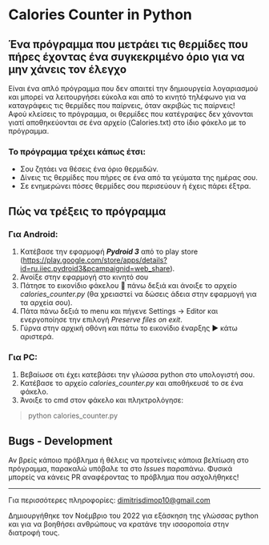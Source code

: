 # Calories Counter in Python

## Ένα πρόγραμμα που μετράει τις θερμίδες που πήρες έχοντας ένα συγκεκριμένο όριο για να μην χάνεις τον έλεγχο

Είναι ένα απλό πρόγραμμα που δεν απαιτεί την δημιουργεία λογαριασμού και μπορεί να λειτουργήσει εύκολα και από το κινητό τηλέφωνο για να καταγράφεις τις θερμίδες που παίρνεις, όταν ακριβώς τις παίρνεις! \
Αφού κλείσεις το πρόγραμμα, οι θερμίδες που κατέγραψες δεν χάνονται γιατί αποθηκεύονται σε ένα αρχείο (Calories.txt) στο ίδιο φάκελο με το πρόγραμμα.

### Το πρόγραμμα τρέχει κάπως έτσι:
* Σου ζητάει να θέσεις ένα όριο θερμιδών.
* Δίνεις τις θερμίδες που πήρες σε ένα από τα γεύματα της ημέρας σου.
* Σε ενημερώνει πόσες θερμίδες σου περισεύουν ή έχεις πάρει έξτρα. 

## Πώς να τρέξεις το πρόγραμμα
### Για Android:
1. Kατέβασε την εφαρμοφή ***Pydroid 3*** από το play store (https://play.google.com/store/apps/details?id=ru.iiec.pydroid3&pcampaignid=web_share).
2. Ανοίξε στην εφαρμογή στο κινητό σου
3. Πάτησε το εικονίδιο φάκελου 📁 πάνω δεξιά και άνοιξε το αρχείο *calories_counter.py* (θα χρειαστεί να δώσεις άδεια στην εφαρμογή για τα αρχεία σου).
4. Πάτα πάνω δεξιά το menu και πήγενε Settings -> Editor και ενεργοποίησε την επιλογή *Preserve files on exit*.
5. Γύρνα στην αρχική οθόνη και πάτω το εικονίδιο έναρξης ▶️ κάτω αριστερά.

### Για PC:
1. Βεβαίωσε οτι έχει κατεβάσει την γλώσσα python στο υπολογιστή σου.
2. Κατέβασε το αρχείο *calories_counter.py* και αποθήκευσέ το σε ένα φάκελο.
3. Άνοιξε το cmd στον φάκελο και πληκτρολόγησε:
>  python calories_counter.py


## Bugs - Development
Αν βρείς κάποιο πρόβλημα ή θέλεις να προτείνεις κάποια βελτίωση στο πρόγραμμα, παρακαλώ υπόβαλε τα στο *Ιssues* παραπάνω. Φυσικά μπορείς να κάνεις PR αναφέροντας το πρόβλημα που ασχολήθηκες!

<hr>

Για περισσότερες πληροφορίες: dimitrisdimop10@gmail.com

Δημιουργήθηκε τον Νοέμβριο του 2022 για εξάσκηση της γλώσσας python και για να βοηθήσει ανθρώπους να κρατάνε την ισσοροποία στην διατροφή τους.
